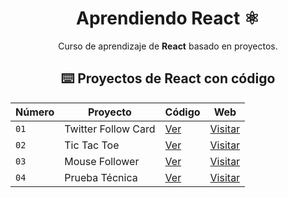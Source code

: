 <div align="center">

# Aprendiendo React ⚛️

Curso de aprendizaje de **React** basado en proyectos.

## ⌨️ Proyectos de React con código

| Número | Proyecto            | Código                                  | Web                                           |
| ------ | ------------------- | --------------------------------------- | --------------------------------------------- |
| `01`   | Twitter Follow Card | [Ver](projects/01-twitter-follow-card/) | [Visitar](https://pablo-hg-react-01.surge.sh) |
| `02`   | Tic Tac Toe         | [Ver](projects/02-tic-tac-toe/)         | [Visitar](https://pablo-hg-react-02.surge.sh) |
| `03`   | Mouse Follower      | [Ver](projects/03-mouse-follower)       | [Visitar](https://pablo-hg-react-03.surge.sh) |
| `04`   | Prueba Técnica      | [Ver](04-react-prueba-tecnica)          | [Visitar](pablo-hg-react-04.surge.sh) |
